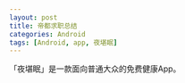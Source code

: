 ```yaml
---
layout: post
title: 帝都求职总结
categories: Android
tags: [Android, app, 夜堪眠]
---
```


「夜堪眠」是一款面向普通大众的免费健康App。
